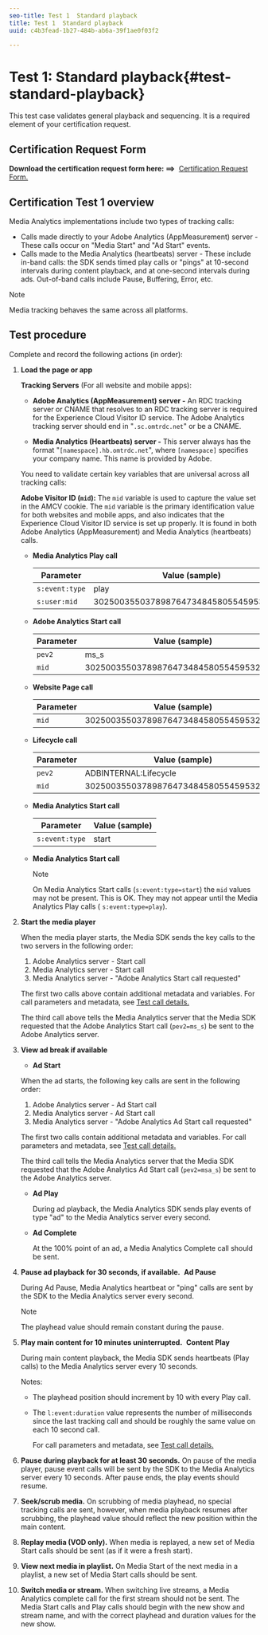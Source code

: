 ```yaml
---
seo-title: Test 1  Standard playback
title: Test 1  Standard playback
uuid: c4b3fead-1b27-484b-ab6a-39f1ae0f03f2

---
```


# Test 1: Standard playback{#test-standard-playback}

This test case validates general playback and sequencing. It is a required element of your certification request. 

## Certification Request Form

**Download the certification request form here: ==>**&nbsp; [Certification Request Form.](cert_req_form.docx) 

## Certification Test 1 overview

Media Analytics implementations include two types of tracking calls:
* Calls made directly to your Adobe Analytics (AppMeasurement) server - These calls occur on "Media Start" and "Ad Start" events.
* Calls made to the Media Analytics (heartbeats) server - These include in-band calls: the SDK sends timed play calls or "pings" at 10-second intervals during content playback, and at one-second intervals during ads. Out-of-band calls include Pause, Buffering, Error, etc.

>[!NOTE]
>Media tracking behaves the same across all platforms.

## Test procedure

Complete and record the following actions (in order):

1. **Load the page or app**

    **Tracking Servers** (For all website and mobile apps):

    * **Adobe Analytics (AppMeasurement) server -** An RDC tracking server or CNAME that resolves to an RDC tracking server is required for the Experience Cloud Visitor ID service. The Adobe Analytics tracking server should end in "`.sc.omtrdc.net`" or be a CNAME.     
    
    * **Media Analytics (Heartbeats) server -** This server always has the format "`[namespace].hb.omtrdc.net`", where `[namespace]` specifies your company name. This name is provided by Adobe.

    You need to validate certain key variables that are universal across all tracking calls:

    **Adobe Visitor ID (`mid`):** The `mid` variable is used to capture the value set in the AMCV cookie. The `mid` variable is the primary identification value for both websites and mobile apps, and also indicates that the Experience Cloud Visitor ID service is set up properly. It is found in both Adobe Analytics (AppMeasurement) and Media Analytics (heartbeats) calls.

    * **Media Analytics Play call**

       |  Parameter | Value (sample) |
       |---|---|
       | `s:event:type` | play |
       | `s:user:mid` | 30250035503789876473484580554595324209 |
  
    * **Adobe Analytics Start call**
  
       |  Parameter | Value (sample) |
       |---|---|
       | `pev2` | ms_s |
       | `mid` | 30250035503789876473484580554595324209 |
  
    * **Website Page call**
  
       |  Parameter | Value (sample) |
       |---|---|
       | `mid` | 30250035503789876473484580554595324209 |
  
    * **Lifecycle call**
  
       |  Parameter | Value (sample) |
       |---|---|
       | `pev2` | ADBINTERNAL:Lifecycle |
       | `mid` | 30250035503789876473484580554595324209 |
  
    * **Media Analytics Start call**
  
       |  Parameter | Value (sample) |
       |---|---|
       | `s:event:type` | start |
  
    * **Media Analytics Start call**
  
       >[!NOTE]
       >
       >On Media Analytics Start calls (`s:event:type=start`) the `mid` values may not be present. This is OK. They may not appear until the Media Analytics Play calls ( `s:event:type=play`).

1. **Start the media player** 

    When the media player starts, the Media SDK sends the key calls to the two servers in the following order:

    1. Adobe Analytics server - Start call
    1. Media Analytics server - Start call
    1. Media Analytics server - "Adobe Analytics Start call requested"
 
    The first two calls above contain additional metadata and variables. For call parameters and metadata, see [Test call details.](/help/sdk-implement/validation/test-call-details.md#start-the-media-player)

    The third call above tells the Media Analytics server that the Media SDK requested that the Adobe Analytics Start call (`pev2=ms_s`) be sent to the Adobe Analytics server.

1. **View ad break if available**

    * **Ad Start**

    When the ad starts, the following key calls are sent in the following order:

    1. Adobe Analytics server - Ad Start call
    1. Media Analytics server - Ad Start call
    1. Media Analytics server - "Adobe Analytics Ad Start call requested"

    The first two calls contain additional metadata and variables. For call parameters and metadata, see [Test call details.](/help/sdk-implement/validation/test-call-details.md#view-ad-playback)

    The third call tells the Media Analytics server that the Media SDK requested that the Adobe Analytics Ad Start call (`pev2=msa_s`) be sent to the Adobe Analytics server.

    * **Ad Play**

       During ad playback, the Media Analytics SDK sends play events of type "ad" to the Media Analytics server every second. 
    
    * **Ad Complete**

       At the 100% point of an ad, a Media Analytics Complete call should be sent.

1. **Pause ad playback for 30 seconds, if available.**&nbsp; **Ad Pause**

    During Ad Pause, Media Analytics heartbeat or "ping" calls are sent by the SDK to the Media Analytics server every second.

    >[!NOTE]
    >
    >The playhead value should remain constant during the pause.

1. **Play main content for 10 minutes uninterrupted.**&nbsp; **Content Play**

    During main content playback, the Media SDK sends heartbeats (Play calls) to the Media Analytics server every 10 seconds.
 
    Notes:
 
     * The playhead position should increment by 10 with every Play call.
     * The `l:event:duration` value represents the number of milliseconds since the last tracking call and should be roughly the same value on each 10 second call.
 
       For call parameters and metadata, see [Test call details.](/help/sdk-implement/validation/test-call-details.md#play-main-content)

1. **Pause during playback for at least 30 seconds.** On pause of the media player, pause event calls will be sent by the SDK to the Media Analytics server every 10 seconds. After pause ends, the play events should resume. 

1. **Seek/scrub media.** On scrubbing of media playhead, no special tracking calls are sent, however, when media playback resumes after scrubbing, the playhead value should reflect the new position within the main content. 

1. **Replay media (VOD only).** When media is replayed, a new set of Media Start calls should be sent (as if it were a fresh start). 

1. **View next media in playlist.** On Media Start of the next media in a playlist, a new set of Media Start calls should be sent. 

1. **Switch media or stream.** When switching live streams, a Media Analytics complete call for the first stream should not be sent. The Media Start calls and Play calls should begin with the new show and stream name, and with the correct playhead and duration values for the new show.

